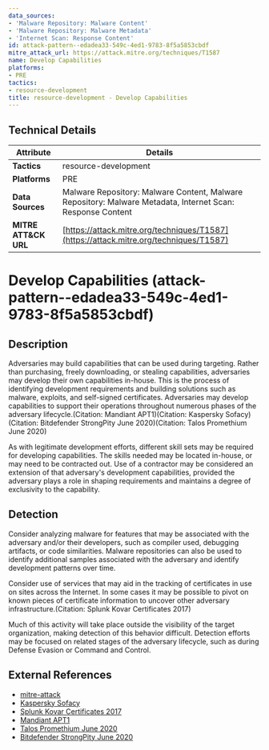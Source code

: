 ```yaml
---
data_sources:
- 'Malware Repository: Malware Content'
- 'Malware Repository: Malware Metadata'
- 'Internet Scan: Response Content'
id: attack-pattern--edadea33-549c-4ed1-9783-8f5a5853cbdf
mitre_attack_url: https://attack.mitre.org/techniques/T1587
name: Develop Capabilities
platforms:
- PRE
tactics:
- resource-development
title: resource-development - Develop Capabilities
---
```


## Technical Details

| Attribute | Details |
|-----------|----------|
| **Tactics** | resource-development |
| **Platforms** | PRE |
| **Data Sources** | Malware Repository: Malware Content, Malware Repository: Malware Metadata, Internet Scan: Response Content |
| **MITRE ATT&CK URL** | [https://attack.mitre.org/techniques/T1587](https://attack.mitre.org/techniques/T1587) |

# Develop Capabilities (attack-pattern--edadea33-549c-4ed1-9783-8f5a5853cbdf)

## Description
Adversaries may build capabilities that can be used during targeting. Rather than purchasing, freely downloading, or stealing capabilities, adversaries may develop their own capabilities in-house. This is the process of identifying development requirements and building solutions such as malware, exploits, and self-signed certificates. Adversaries may develop capabilities to support their operations throughout numerous phases of the adversary lifecycle.(Citation: Mandiant APT1)(Citation: Kaspersky Sofacy)(Citation: Bitdefender StrongPity June 2020)(Citation: Talos Promethium June 2020)

As with legitimate development efforts, different skill sets may be required for developing capabilities. The skills needed may be located in-house, or may need to be contracted out. Use of a contractor may be considered an extension of that adversary's development capabilities, provided the adversary plays a role in shaping requirements and maintains a degree of exclusivity to the capability.

## Detection
Consider analyzing malware for features that may be associated with the adversary and/or their developers, such as compiler used, debugging artifacts, or code similarities. Malware repositories can also be used to identify additional samples associated with the adversary and identify development patterns over time.

Consider use of services that may aid in the tracking of certificates in use on sites across the Internet. In some cases it may be possible to pivot on known pieces of certificate information to uncover other adversary infrastructure.(Citation: Splunk Kovar Certificates 2017)

Much of this activity will take place outside the visibility of the target organization, making detection of this behavior difficult. Detection efforts may be focused on related stages of the adversary lifecycle, such as during Defense Evasion or Command and Control.

## External References
- [mitre-attack](https://attack.mitre.org/techniques/T1587)
- [Kaspersky Sofacy](https://securelist.com/sofacy-apt-hits-high-profile-targets-with-updated-toolset/72924/)
- [Splunk Kovar Certificates 2017](https://www.splunk.com/en_us/blog/security/tall-tales-of-hunting-with-tls-ssl-certificates.html)
- [Mandiant APT1](https://www.fireeye.com/content/dam/fireeye-www/services/pdfs/mandiant-apt1-report.pdf)
- [Talos Promethium June 2020](https://blog.talosintelligence.com/2020/06/promethium-extends-with-strongpity3.html)
- [Bitdefender StrongPity June 2020](https://www.bitdefender.com/files/News/CaseStudies/study/353/Bitdefender-Whitepaper-StrongPity-APT.pdf)
